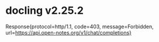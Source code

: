 # docling v2.25.2
Response{protocol=http/1.1, code=403, message=Forbidden, url=https://api.open-notes.org/v1/chat/completions}